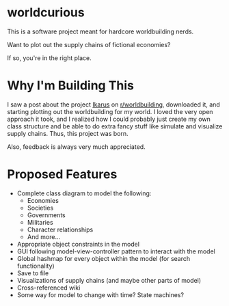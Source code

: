 # worldcurious
This is a software project meant for hardcore worldbuilding nerds.

Want to plot out the supply chains of fictional economies?

If so, you're in the right place.

# Why I'm Building This

I saw a post about the project [Ikarus](https://store.steampowered.com/app/1039110/Ikarus/) on [r/worldbuilding](https://www.reddit.com/r/worldbuilding/), downloaded it, and starting plotting out the worldbuilding for my world. I loved the very open approach it took, and I realized how I could probably just create my own class structure and be able to do extra fancy stuff like simulate and visualize supply chains. Thus, this project was born.

Also, feedback is always very much appreciated.

# Proposed Features
*  Complete class diagram to model the following:
   *  Economies
   *  Societies
   *  Governments
   *  Militaries
   *  Character relationships
   *  And more...
*  Appropriate object constraints in the model
*  GUI following model-view-controller pattern to interact with the model
*  Global hashmap for every object within the model (for search functionality)
*  Save to file
*  Visualizations of supply chains (and maybe other parts of model)
*  Cross-referenced wiki
*  Some way for model to change with time? State machines?
